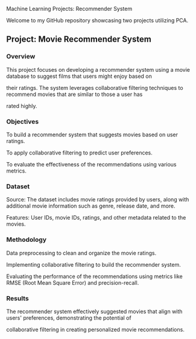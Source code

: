 Machine Learning Projects: Recommender System


Welcome to my GitHub repository showcasing two projects utilizing PCA. 


## Project: Movie Recommender System

### Overview

This project focuses on developing a recommender system using a movie database to suggest films that users might enjoy based on 

their ratings. The system leverages collaborative filtering techniques to recommend movies that are similar to those a user has 

rated highly.

### Objectives

To build a recommender system that suggests movies based on user ratings.

To apply collaborative filtering to predict user preferences.

To evaluate the effectiveness of the recommendations using various metrics.

### Dataset

Source: The dataset includes movie ratings provided by users, along with additional movie information such as genre, release date, and more.

Features: User IDs, movie IDs, ratings, and other metadata related to the movies.

### Methodology

Data preprocessing to clean and organize the movie ratings.

Implementing collaborative filtering to build the recommender system.

Evaluating the performance of the recommendations using metrics like RMSE (Root Mean Square Error) and precision-recall.

### Results

The recommender system effectively suggested movies that align with users' preferences, demonstrating the potential of 

collaborative filtering in creating personalized movie recommendations.


